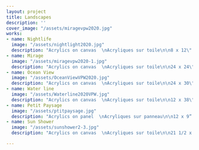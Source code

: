 ```yaml
---
layout: project
title: Landscapes
description: ''
cover_image: "/assets/miragevpw2020.jpg"
works:
- name: Nightlife
  image: "/assets/nightlight2020.jpg"
  description: "Acrylics on canvas  \nAcryliques sur toile\n\n8 x 12\" (20 x 30.5cm)\n\n2020"
- name: Mirage
  image: "/assets/miragevpw2020-1.jpg"
  description: "Acrylics on canvas  \nAcryliques sur toile\n\n24 x 24\" (61x 61cm)\n\n2020"
- name: Ocean View
  image: "/assets/OceanViewVPW2020.jpg"
  description: "Acrylics on canvas  \nAcryliques sur toile\n\n24 x 30\" (61x 76cm)\n\n2020"
- name: Water line
  image: "/assets/Waterline2020VPW.jpg"
  description: "Acrylics on canvas  \nAcryliques sur toile\n\n12 x 38\" (30.5 x 96.5cm)\n\n2020"
- name: Petit Paysage
  image: "/assets/ptitpaysage.jpg"
  description: "Acrylics on panel  \nAcryliques sur panneau\n\n12 x 9” (30.5 x 23cm)\n\n2019"
- name: Sun Shower
  image: "/assets/sunshower2-3.jpg"
  description: "Acrylics on canvas  \nAcryliques sur toile\n\n21 1/2 x 31 3/4\" (55x80.6cm)\n\n2019"

---
```

